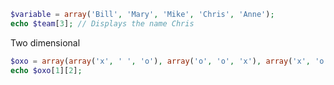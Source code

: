``` php
$variable = array('Bill', 'Mary', 'Mike', 'Chris', 'Anne');
echo $team[3]; // Displays the name Chris
```

Two dimensional
``` php
$oxo = array(array('x', ' ', 'o'), array('o', 'o', 'x'), array('x', 'o', ' '));
echo $oxo[1][2];
```

